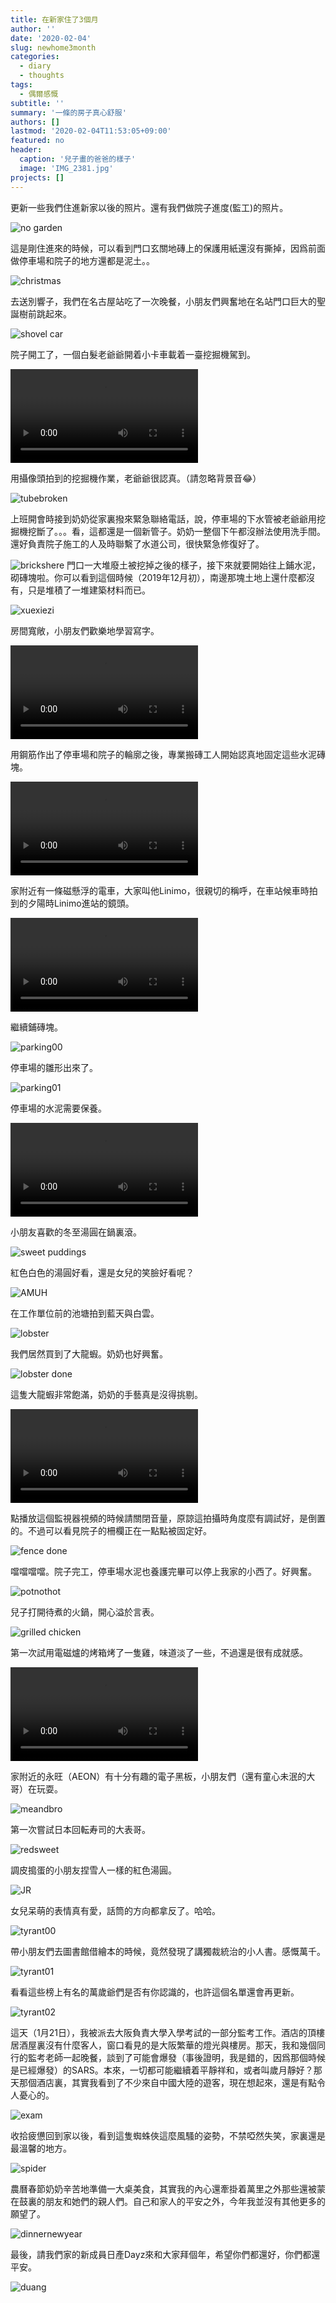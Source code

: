 ```yaml
---
title: 在新家住了3個月
author: ''
date: '2020-02-04'
slug: newhome3month
categories:
  - diary
  - thoughts
tags:
  - 偶爾感慨
subtitle: ''
summary: '一條的房子真心舒服'
authors: []
lastmod: '2020-02-04T11:53:05+09:00'
featured: no
header:
  caption: '兒子畫的爸爸的樣子'
  image: 'IMG_2381.jpg'
projects: []
---
```


更新一些我們住進新家以後的照片。還有我們做院子進度(監工)的照片。

![no garden](/post/2020-02-04-newhome3month_files/IMG_2499.JPG)

這是剛住進來的時候，可以看到門口玄關地磚上的保護用紙還沒有撕掉，因爲前面做停車場和院子的地方還都是泥土。。

![christmas](/post/2020-02-04-newhome3month_files/IMG_2523.JPG)

去送別響子，我們在名古屋站吃了一次晚餐，小朋友們興奮地在名站門口巨大的聖誕樹前跳起來。

![shovel car](/post/2020-02-04-newhome3month_files/IMG_2531.JPG)

院子開工了，一個白髮老爺爺開着小卡車載着一臺挖掘機駕到。

<video width=auto height=auto controls allowfullscreen>
  <source src="/post/2020-02-04-newhome3month_files/1575870726.mp4" type="video/mp4">
  <source src="movie.ogg" type="video/ogg">
  Your browser does not support the video tag.
</video>

用攝像頭拍到的挖掘機作業，老爺爺很認真。（請忽略背景音:joy:）


![tubebroken](/post/2020-02-04-newhome3month_files/IMG_2565.JPG)

上班開會時接到奶奶從家裏撥來緊急聯絡電話，說，停車場的下水管被老爺爺用挖掘機挖斷了。。。看，這都還是一個新管子。奶奶一整個下午都沒辦法使用洗手間。還好負責院子施工的人及時聯繫了水道公司，很快緊急修復好了。


![brickshere](/post/2020-02-04-newhome3month_files/IMG_2562.jpg)
門口一大堆廢土被挖掉之後的樣子，接下來就要開始往上鋪水泥，砌磚塊啦。你可以看到這個時候（2019年12月初），南邊那塊土地上還什麼都沒有，只是堆積了一堆建築材料而已。


![xuexiezi](/post/2020-02-04-newhome3month_files/IMG_2566.jpg)

房間寬敞，小朋友們歡樂地學習寫字。

<video width=auto height=auto controls allowfullscreen>
  <source src="/post/2020-02-04-newhome3month_files/1576115753.mp4" type="video/mp4">
  <source src="movie.ogg" type="video/ogg">
  Your browser does not support the video tag.
</video>

用鋼筋作出了停車場和院子的輪廓之後，專業搬磚工人開始認真地固定這些水泥磚塊。


<video width=auto height=auto controls allowfullscreen>
  <source src="/post/2020-02-04-newhome3month_files/IMG_2668.MOV" type="video/mp4">
  <source src="movie.ogg" type="video/ogg">
  Your browser does not support the video tag.
</video>

家附近有一條磁懸浮的電車，大家叫他Linimo，很親切的稱呼，在車站候車時拍到的夕陽時Linimo進站的鏡頭。


<video width=auto height=auto controls allowfullscreen>
  <source src="/post/2020-02-04-newhome3month_files/1576462035.mp4" type="video/mp4">
  <source src="movie.ogg" type="video/ogg">
  Your browser does not support the video tag.
</video>

繼續鋪磚塊。


![parking00](/post/2020-02-04-newhome3month_files/IMG_2684.jpg)

停車場的雛形出來了。


![parking01](/post/2020-02-04-newhome3month_files/IMG_2692.jpg)

停車場的水泥需要保養。

<video width=auto height=auto controls allowfullscreen>
  <source src="/post/2020-02-04-newhome3month_files/IMG_2721.MOV" type="video/mp4">
  <source src="movie.ogg" type="video/ogg">
  Your browser does not support the video tag.
</video>

小朋友喜歡的冬至湯圓在鍋裏滾。

![sweet puddings](/post/2020-02-04-newhome3month_files/IMG_2724.jpg)

紅色白色的湯圓好看，還是女兒的笑臉好看呢？


![AMUH](/post/2020-02-04-newhome3month_files/IMG_2835.jpg)

在工作單位前的池塘拍到藍天與白雲。


![lobster](/post/2020-02-04-newhome3month_files/IMG_2844.jpg)

我們居然買到了大龍蝦。奶奶也好興奮。


![lobster done](/post/2020-02-04-newhome3month_files/IMG_E2849.JPG)

這隻大龍蝦非常飽滿，奶奶的手藝真是沒得挑剔。

<video width=auto height=auto controls allowfullscreen>
  <source src="/post/2020-02-04-newhome3month_files/VID_20191228_102832_B8DE5E5236E0.mp4" type="video/mp4">
  <source src="movie.ogg" type="video/ogg">
  Your browser does not support the video tag.
</video>

點播放這個監視器視頻的時候請關閉音量，原諒這拍攝時角度麼有調試好，是倒置的。不過可以看見院子的柵欄正在一點點被固定好。

![fence done](/post/2020-02-04-newhome3month_files/IMG_2855.jpg)

噹噹噹噹。院子完工，停車場水泥也養護完畢可以停上我家的小西了。好興奮。


![potnothot](/post/2020-02-04-newhome3month_files/IMG_2896.JPG)

兒子打開待煮的火鍋，開心溢於言表。


![grilled chicken](/post/2020-02-04-newhome3month_files/IMG_2909.JPG)

第一次試用電磁爐的烤箱烤了一隻雞，味道淡了一些，不過還是很有成就感。

<video width=auto height=auto controls allowfullscreen>
  <source src="/post/2020-02-04-newhome3month_files/IMG_2873.MOV" type="video/mp4">
  <source src="movie.ogg" type="video/ogg">
  Your browser does not support the video tag.
</video>


家附近的永旺（AEON）有十分有趣的電子黑板，小朋友們（還有童心未泯的大哥）在玩耍。

![meandbro](/post/2020-02-04-newhome3month_files/IMG_2914.JPG)

第一次嘗試日本回転寿司的大表哥。

![redsweet](/post/2020-02-04-newhome3month_files/IMG_2927.jpg)

調皮搗蛋的小朋友捏雪人一樣的紅色湯圓。


![JR](/post/2020-02-04-newhome3month_files/IMG_3032.jpg)

女兒呆萌的表情真有愛，話筒的方向都拿反了。哈哈。

![tyrant00](/post/2020-02-04-newhome3month_files/IMG_3037.jpg)

帶小朋友們去圖書館借繪本的時候，竟然發現了講獨裁統治的小人書。感慨萬千。

![tyrant01](/post/2020-02-04-newhome3month_files/IMG_3038.jpg)

看看這些榜上有名的萬歲爺們是否有你認識的，也許這個名單還會再更新。

![tyrant02](/post/2020-02-04-newhome3month_files/IMG_3039.jpg)

這天（1月21日），我被派去大阪負責大學入學考試的一部分監考工作。酒店的頂樓居酒屋裏沒有什麼客人，窗口看見的是大阪繁華的燈光與樓房。那天，我和幾個同行的監考老師一起晚餐，談到了可能會爆發（事後證明，我是錯的，因爲那個時候是已經爆發）的SARS。本來，一切都可能繼續着平靜祥和，或者叫歲月靜好？那天那個酒店裏，其實我看到了不少來自中國大陸的遊客，現在想起來，還是有點令人憂心的。

![exam](/post/2020-02-04-newhome3month_files/IMG_3043.jpg)

收拾疲憊回到家以後，看到這隻蜘蛛俠這麼風騷的姿勢，不禁啞然失笑，家裏還是最溫馨的地方。

![spider](/post/2020-02-04-newhome3month_files/IMG_3051.jpg)

農曆春節奶奶辛苦地準備一大桌美食，其實我的內心還牽掛着萬里之外那些還被蒙在鼓裏的朋友和她們的親人們。自己和家人的平安之外，今年我並沒有其他更多的願望了。

![dinnernewyear](/post/2020-02-04-newhome3month_files/IMG_3123.JPG)


最後，請我們家的新成員日產Dayz來和大家拜個年，希望你們都還好，你們都還平安。

![duang](/post/2020-02-04-newhome3month_files/IMG_3551.jpg)
